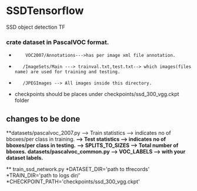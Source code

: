 # SSDTensorflow
SSD object detection TF
### crate dataset in PascalVOC format.
*         VOC2007/Annotations--->has per image xml file annotation.
*        /ImageSets/Main ---> trainval.txt,test.txt--> which images(files name) are used for training and testing.
*        /JPEGImages --> All images inside this directory.
* checkpoints should be places under checkpoints/ssd_300_vgg.ckpt folder 
## changes to be done 
**datasets/pascalvoc_2007.py  --> Train statistics --> indicates no of bboxes/per class in training.
**--> Test statistics  --> indicates no of bboxes/per class in testing.**
**--> SPLITS_TO_SIZES --> Total number of bboxes.**
**datasets/pascalvoc_common.py    --> VOC_LABELS --> with your dataset labels.**

** train_ssd_network.py
    *DATASET_DIR='path to tfrecords'
    *TRAIN_DIR='path to logs dir/'
    *CHECKPOINT_PATH='checkpoints/ssd_300_vgg.ckpt'
